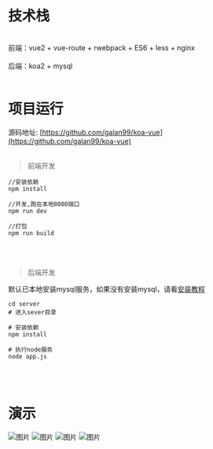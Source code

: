 # 技术栈

<br/>
前端：vue2 + vue-route + rwebpack + ES6 + less + nginx
<br/>
<br/>
后端：koa2 + mysql
<br/>
<br/>


# 项目运行

源码地址: [https://github.com/galan99/koa-vue](https://github.com/galan99/koa-vue)
<br/>
<br/>

> 前端开发

```code
//安装依赖
npm install

//开发,跑在本地8080端口
npm run dev

//打包
npm run build

```

<br/>
<br/>


> 后端开发

默认已本地安装mysql服务，如果没有安装mysql，请看[安装教程](http://www.runoob.com/mysql/mysql-install.html)

```code
cd server
# 进入sever目录

# 安装依赖
npm install

# 执行node服务
node app.js

```

<br/>
<br/>

# 演示

![图片](https://i.loli.net/2018/07/17/5b4d5bafd4faf.png)
![图片](https://i.loli.net/2018/07/17/5b4d60431bbce.png)
![图片](https://i.loli.net/2018/07/17/5b4d604330f1a.png)
![图片](https://i.loli.net/2018/07/17/5b4d60432ff9d.png)
